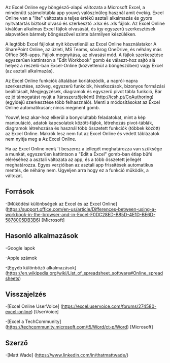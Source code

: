 
Az Excel Online egy böngésző-alapú változata a Microsoft Excel, a
mindenütt számolótábla app youve\ valószínűleg használ amit évekig. Excel
Online van a \"lite\" változata a teljes értékű asztali alkalmazás és
gyors nyitvatartás biztosít olvasó és szerkesztő .xlsx és .xls
fájlok. Az Excel Online kiválóan alkalmas Excel fájlok olvasását, és így egyszerű
szerkesztések alapvetően bármely böngészővel szinte bármilyen készüléken.

A legtöbb Excel fájlokat nyit közvetlenül az Excel Online használatakor
A SharePoint Online, az üzleti, MS Teams, sóvárog OneDrive, és néhány
más Office 365-apps. Fájlok megnyitása, az olvasási mód. A fájlok szerkesztése
egyszerűen kattintson a \"Edit Workbook\" gomb és választ-hoz sajtó alá helyez a reszelő-ban
Excel-Online (közvetlenül a böngészőben) vagy Excel (az asztali alkalmazás).

Az Excel Online funkciók általában korlátozódik, a napról-napra
szerkesztése, szöveg, egyszerű funkciók, hivatkozások, bizonyos formázási beállításait,
Megjegyzések, diagramok és egyszerű pivot tábla funkció,
Bár ez jó támogatást nyújt a
[társszerzőjeként] (http://icsh.pt/CoAuthoring) (egyidejű szerkesztése
több felhasználó). Menti a módosításokat az Excel Online
automatikusan; nincs megment gomb.

Youve\ lesz akar-hoz elkerül a bonyolultabb feladatokat, mint a kép manipuláció, adatok
kapcsolatok között-fájlok, létrehozás pivot-táblák, diagramok létrehozása és
használ több összetett funkciók (többek között) az Excel Online. Makrók lesz
nem fut az Excel Online és védett táblázatok nem nyitja meg a
Az Excel Online.

Ha az Excel Online nem\ 't beszerez a jellegét meghatározza van szüksége a munkát,
egyszerűen kattintson a \"Edit a Excel\" gomb-ban étlap büfé eléréséhez a
asztali változata az app, és a több összetett jellegét meghatározza. Egyes verzióiban
az asztali app frissítések automatikus mentés, de néhány nem. Ügyeljen arra
hogy ez a funkció működik, a változat.

Források
---------

-[Működési különbségek az Excel és az Excel
    Online] (https://support.office.com/en-us/article/Differences-between-using-a-workbook-in-the-browser-and-in-Excel-F0DC28ED-B85D-4E1D-BE6D-5878005DB3B6)
    \[Microsoft\]

Hasonló alkalmazások
--------------------

-Google lapok

-Apple számok

-[Egyéb különböző
    alkalmazások] (https://en.wikipedia.org/wiki/List_of_spreadsheet_software#Online_spreadsheets)

Visszajelzés
---------

-[Excel Online UserVoice] (https://excel.uservoice.com/forums/274580-excel-online)
    \[UserVoice\]

-[Excel a TechCommunity] (https://techcommunity.microsoft.com/t5/Word/ct-p/Word)
    \[Microsoft\]

Szerző
---------

-[Matt Wade] (https://www.linkedin.com/in/thatmattwade/)

